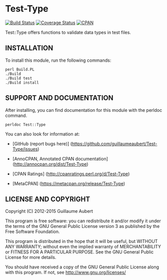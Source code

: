 Test-Type
=========

[![Build Status](https://travis-ci.org/guillaumeaubert/Test-Type.svg?branch=master)](https://travis-ci.org/guillaumeaubert/Test-Type)
[![Coverage Status](https://coveralls.io/repos/guillaumeaubert/Test-Type/badge.svg?branch=master)](https://coveralls.io/r/guillaumeaubert/Test-Type?branch=master)
[![CPAN](https://img.shields.io/cpan/v/Test-Type.svg)](https://metacpan.org/release/Test-Type)

Test::Type offers functions to validate data types in test files.


INSTALLATION
------------

To install this module, run the following commands:

	perl Build.PL
	./Build
	./Build test
	./Build install


SUPPORT AND DOCUMENTATION
-------------------------

After installing, you can find documentation for this module with the
perldoc command.

	perldoc Test::Type


You can also look for information at:

 * [GitHub (report bugs here)]
   (https://github.com/guillaumeaubert/Test-Type/issues)

 * [AnnoCPAN, Annotated CPAN documentation]
   (http://annocpan.org/dist/Test-Type)

 * [CPAN Ratings]
   (http://cpanratings.perl.org/d/Test-Type)

 * [MetaCPAN]
   (https://metacpan.org/release/Test-Type)


LICENSE AND COPYRIGHT
---------------------

Copyright (C) 2012-2015 Guillaume Aubert

This program is free software: you can redistribute it and/or modify it under
the terms of the GNU General Public License version 3 as published by the Free
Software Foundation.

This program is distributed in the hope that it will be useful, but WITHOUT ANY
WARRANTY; without even the implied warranty of MERCHANTABILITY or FITNESS FOR A
PARTICULAR PURPOSE. See the GNU General Public License for more details.

You should have received a copy of the GNU General Public License along with
this program. If not, see http://www.gnu.org/licenses/

